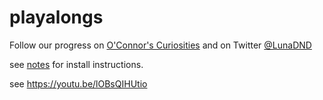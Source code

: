# playalongs
Follow our progress on [O'Connor's Curiosities](https://www.loop.markets/user/164683/) and on Twitter [@LunaDND](https://twitter.com/lunadnd)

see [notes](./notes.md) for install instructions.

see https://youtu.be/lOBsQIHUtio
